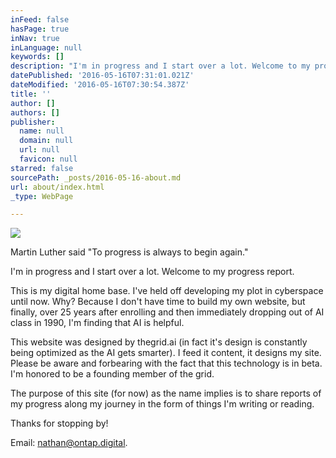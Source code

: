 ```yaml
---
inFeed: false
hasPage: true
inNav: true
inLanguage: null
keywords: []
description: "I'm in progress and I start over a lot. Welcome to my progress report."
datePublished: '2016-05-16T07:31:01.021Z'
dateModified: '2016-05-16T07:30:54.387Z'
title: ''
author: []
authors: []
publisher:
  name: null
  domain: null
  url: null
  favicon: null
starred: false
sourcePath: _posts/2016-05-16-about.md
url: about/index.html
_type: WebPage

---
```

![](https://the-grid-user-content.s3-us-west-2.amazonaws.com/93b7a299-8605-497c-9506-b9a3d33a8bb4.jpg)

Martin Luther said "To progress is always to begin again."

I'm in progress and I start over a lot. Welcome to my progress report.

This is my digital home base. I've held off developing my plot in cyberspace until now. Why? Because I don't have time to build my own website, but finally, over 25 years after enrolling and then immediately dropping out of AI class in 1990, I'm finding that AI is helpful.

This website was designed by thegrid.ai (in fact it's design is constantly being optimized as the AI gets smarter). I feed it content, it designs my site. Please be aware and forbearing with the fact that this technology is in beta. I'm honored to be a founding member of the grid.

The purpose of this site (for now) as the name implies is to share reports of my progress along my journey in the form of things I'm writing or reading.

Thanks for stopping by!

Email: [nathan@ontap.digital][0].

[0]: mailto:nathan@ontap.digital